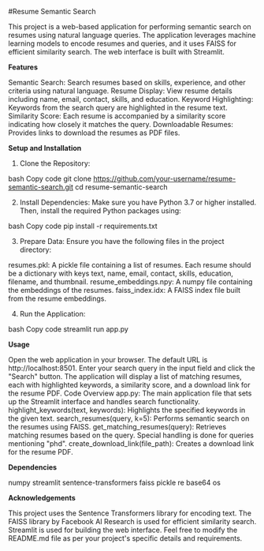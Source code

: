 #Resume Semantic Search

This project is a web-based application for performing semantic search on resumes using natural language queries. The application leverages machine learning models to encode resumes and queries, and it uses FAISS for efficient similarity search. The web interface is built with Streamlit.

**Features**

Semantic Search: Search resumes based on skills, experience, and other criteria using natural language.
Resume Display: View resume details including name, email, contact, skills, and education.
Keyword Highlighting: Keywords from the search query are highlighted in the resume text.
Similarity Score: Each resume is accompanied by a similarity score indicating how closely it matches the query.
Downloadable Resumes: Provides links to download the resumes as PDF files.


**Setup and Installation**

1. Clone the Repository:

bash
Copy code
git clone https://github.com/your-username/resume-semantic-search.git
cd resume-semantic-search

2. Install Dependencies:
Make sure you have Python 3.7 or higher installed. Then, install the required Python packages using:

bash
Copy code
pip install -r requirements.txt

3. Prepare Data:
Ensure you have the following files in the project directory:

resumes.pkl: A pickle file containing a list of resumes. Each resume should be a dictionary with keys text, name, email, contact, skills, education, filename, and thumbnail.
resume_embeddings.npy: A numpy file containing the embeddings of the resumes.
faiss_index.idx: A FAISS index file built from the resume embeddings.

4. Run the Application:

bash
Copy code
streamlit run app.py


**Usage**

Open the web application in your browser. The default URL is http://localhost:8501.
Enter your search query in the input field and click the "Search" button.
The application will display a list of matching resumes, each with highlighted keywords, a similarity score, and a download link for the resume PDF.
Code Overview
app.py: The main application file that sets up the Streamlit interface and handles search functionality.
highlight_keywords(text, keywords): Highlights the specified keywords in the given text.
search_resumes(query, k=5): Performs semantic search on the resumes using FAISS.
get_matching_resumes(query): Retrieves matching resumes based on the query. Special handling is done for queries mentioning "phd".
create_download_link(file_path): Creates a download link for the resume PDF.


**Dependencies**

numpy
streamlit
sentence-transformers
faiss
pickle
re
base64
os


**Acknowledgements**

This project uses the Sentence Transformers library for encoding text.
The FAISS library by Facebook AI Research is used for efficient similarity search.
Streamlit is used for building the web interface.
Feel free to modify the README.md file as per your project's specific details and requirements.